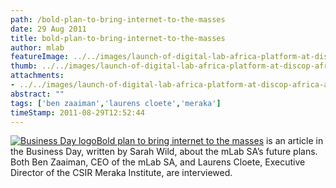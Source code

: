 ```yaml
---
path: /bold-plan-to-bring-internet-to-the-masses
date: 29 Aug 2011
title: bold-plan-to-bring-internet-to-the-masses
author: mlab
featureImage: ../../images/launch-of-digital-lab-africa-platform-at-discop-africa-abidjan-a-springboard-for-african-talent-in-multimedia.png
thumb: ../../images/launch-of-digital-lab-africa-platform-at-discop-africa-abidjan-a-springboard-for-african-talent-in-multimedia.png
attachments: 
- ../../images/launch-of-digital-lab-africa-platform-at-discop-africa-abidjan-a-springboard-for-african-talent-in-multimedia.png
abstract: ""
tags: ['ben zaaiman','laurens cloete','meraka']
timeStamp: 2011-08-29T12:52:44
---
```


[![Business Day logo](https:&#x2F;&#x2F;mlab.co.za&#x2F;wp-content&#x2F;uploads&#x2F;2011&#x2F;08&#x2F;bd_logo.png)](http:&#x2F;&#x2F;www.businessday.co.za&#x2F;articles&#x2F;Content.aspx?id&#x3D;151243)[Bold plan to bring internet to the masses](http:&#x2F;&#x2F;www.businessday.co.za&#x2F;articles&#x2F;Content.aspx?id&#x3D;151243) is an article in the Business Day, written by Sarah Wild, about the mLab SA’s future plans. Both Ben Zaaiman, CEO of the mLab SA, and Laurens Cloete, Executive Director of the CSIR Meraka Institute, are interviewed.


